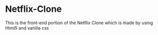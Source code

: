 # Netflix-Clone
<p>This is the front-end portion of the Netflix Clone which is made by using Html5 and vanilla css </p>
